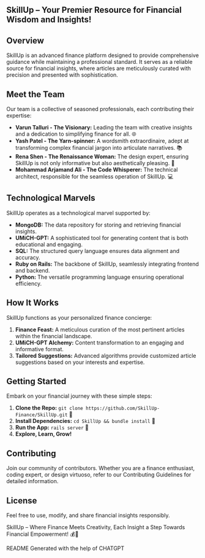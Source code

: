## SkillUp – Your Premier Resource for Financial Wisdom and Insights!

## Overview
SkillUp is an advanced finance platform designed to provide comprehensive guidance while maintaining a professional standard. It serves as a reliable source for financial insights, where articles are meticulously curated with precision and presented with sophistication.

## Meet the Team
Our team is a collective of seasoned professionals, each contributing their expertise:

- **Varun Talluri - The Visionary:** Leading the team with creative insights and a dedication to simplifying finance for all. 🌐
- **Yash Patel - The Yarn-spinner:** A wordsmith extraordinaire, adept at transforming complex financial jargon into articulate narratives. 📚
- **Rena Shen - The Renaissance Woman:** The design expert, ensuring SkillUp is not only informative but also aesthetically pleasing. 🎨
- **Mohammad Arjamand Ali - The Code Whisperer:** The technical architect, responsible for the seamless operation of SkillUp. 💻

## Technological Marvels
SkillUp operates as a technological marvel supported by:

- **MongoDB:** The data repository for storing and retrieving financial insights.
- **UMiCH-GPT:** A sophisticated tool for generating content that is both educational and engaging.
- **SQL:** The structured query language ensures data alignment and accuracy.
- **Ruby on Rails:** The backbone of SkillUp, seamlessly integrating frontend and backend.
- **Python:** The versatile programming language ensuring operational efficiency.

## How It Works
SkillUp functions as your personalized finance concierge:

1. **Finance Feast:** A meticulous curation of the most pertinent articles within the financial landscape.
2. **UMiCH-GPT Alchemy:** Content transformation to an engaging and informative format.
3. **Tailored Suggestions:** Advanced algorithms provide customized article suggestions based on your interests and expertise.

## Getting Started
Embark on your financial journey with these simple steps:

1. **Clone the Repo:** `git clone https://github.com/SkillUp-Finance/SkillUp.git` 🚀
2. **Install Dependencies:** `cd SkillUp && bundle install` 🔧
3. **Run the App:** `rails server` 🚂
4. **Explore, Learn, Grow!**

## Contributing
Join our community of contributors. Whether you are a finance enthusiast, coding expert, or design virtuoso, refer to our Contributing Guidelines for detailed information.

## License
Feel free to use, modify, and share financial insights responsibly.

SkillUp – Where Finance Meets Creativity, Each Insight a Step Towards Financial Empowerment! 💰📖

README Generated with the help of CHATGPT
